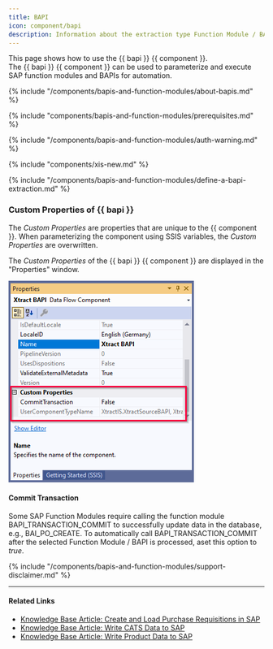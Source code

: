 ```yaml
---
title: BAPI
icon: component/bapi
description: Information about the extraction type Function Module / BAPI
---
```


This page shows how to use the {{ bapi }} {{ component }}.<br>
The {{ bapi }} {{ component }} can be used to parameterize and execute SAP function modules and BAPIs for automation.

{% include "/components/bapis-and-function-modules/about-bapis.md" %}

{% include "components/bapis-and-function-modules/prerequisites.md" %}

{% include "/components/bapis-and-function-modules/auth-warning.md" %}

{% include "components/xis-new.md"  %}

{% include "/components/bapis-and-function-modules/define-a-bapi-extraction.md" %}

### Custom Properties of {{ bapi }}
The *Custom Properties* are properties that are unique to the {{ component }}.
When parameterizing the component using SSIS variables, the *Custom Properties* are overwritten.

The *Custom Properties* of the {{ bapi }} {{ component }} are displayed in the "Properties" window.

![BAPI Properties](../../assets/images/xis/documentation/bapi/bapi-properties.png)

#### Commit Transaction 
Some SAP Function Modules require calling the function module BAPI_TRANSACTION_COMMIT to successfully update data in the database, e.g., BAI_PO_CREATE. 
To automatically call BAPI_TRANSACTION_COMMIT after the selected Function Module / BAPI is processed, aset this option to *true*.

{% include "/components/bapis-and-function-modules/support-disclaimer.md" %}

****
#### Related Links
- [Knowledge Base Article: Create and Load Purchase Requisitions in SAP](../../knowledge-base/create-and-load-purchase-requisitions-in-sap.md)
- [Knowledge Base Article: Write CATS Data to SAP](../../knowledge-base/write-cats-data-to-sap.md)
- [Knowledge Base Article: Write Product Data to SAP](../../knowledge-base/write-product-data-to-sap.md)
